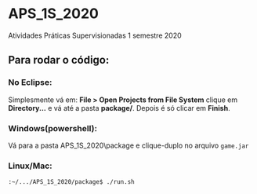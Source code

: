 # APS_1S_2020
 Atividades Práticas Supervisionadas 1 semestre 2020

## Para rodar o código:

### No Eclipse:

Simplesmente vá em: **File > Open Projects from File System** clique em **Directory...**
e vá até a pasta **package/**. Depois é só clicar em **Finish**.

### Windows(powershell):

Vá para a pasta APS_1S_2020\\package e clique-duplo no arquivo ```game.jar```

### Linux/Mac:
```
:~/.../APS_1S_2020/package$ ./run.sh
```
